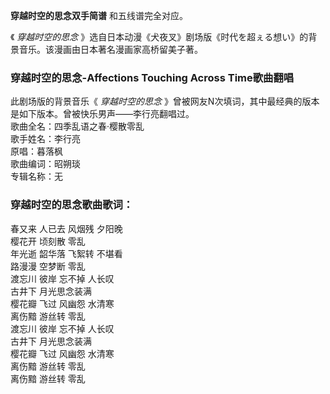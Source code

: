 

**穿越时空的思念双手简谱** 和五线谱完全对应。

《 _穿越时空的思念_ 》选自日本动漫《犬夜叉》剧场版《时代を超ぇる想い》的背景音乐。该漫画由日本著名漫画家高桥留美子著。

### 穿越时空的思念-Affections Touching Across Time歌曲翻唱

此剧场版的背景音乐《 _穿越时空的思念_ 》曾被网友N次填词，其中最经典的版本是如下版本。曾被快乐男声——李行亮翻唱过。  
歌曲全名：四季乱语之春·樱散零乱  
歌手姓名：李行亮  
原唱：暮落枫  
歌曲编词：昭朔琰  
专辑名称：无  

### 穿越时空的思念歌曲歌词：

春又来 人已去 风烟残 夕阳晚  
樱花开 顷刻散 零乱  
年光逝 韶华落 飞絮转 不堪看  
路漫漫 空梦断 零乱  
渡忘川 彼岸 忘不掉 人长叹  
古井下 月光思念装满  
樱花瓣 飞过 风幽怨 水清寒  
离伤黯 游丝转 零乱  
渡忘川 彼岸 忘不掉 人长叹  
古井下 月光思念装满  
樱花瓣 飞过 风幽怨 水清寒  
离伤黯 游丝转 零乱  
离伤黯 游丝转 零乱

